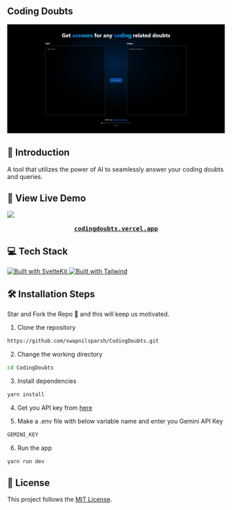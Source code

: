 ## Coding Doubts

![CodingDoubts](https://github.com/swapnilsparsh/CodingDoubts/blob/master/static/Meta.jpeg)

## 📌 Introduction

A tool that utilizes the power of AI to seamlessly answer your coding doubts and queries.

## 🚀 View Live Demo

<img src="https://img.shields.io/badge/website-up-greene" />
<pre><center><a href="http://codingdoubts.vercel.app/"><b>codingdoubts.vercel.app</b></a></center></pre>

<h2>💻 Tech Stack</h2>
<a href="https://kit.svelte.dev/">
  <img src="https://img.shields.io/badge/framework-sveltekit-%23FF3E00?style=for-the-badge&logo=svelte" alt="Built with SvelteKit">
</a> 
<a href="https://tailwindcss.com/">
  <img src="https://img.shields.io/badge/stlying-tailwind-%2338B2AC?style=for-the-badge&logo=tailwind-css" alt="Built with Tailwind">
</a>

## 🛠️ Installation Steps

Star and Fork the Repo 🌟 and this will keep us motivated.

1. Clone the repository

```bash
https://github.com/swapnilsparsh/CodingDoubts.git
```

2. Change the working directory

```bash
cd CodingDoubts
```

3. Install dependencies

```bash
yarn install
```

4. Get you API key from [here](https://aistudio.google.com/app/apikey)

5. Make a .env file with below variable name and enter you Gemini API Key

```bash
GEMINI_KEY
```

6. Run the app

```bash
yarn run dev
```

## 📃 License

This project follows the [MIT License](/LICENSE).
